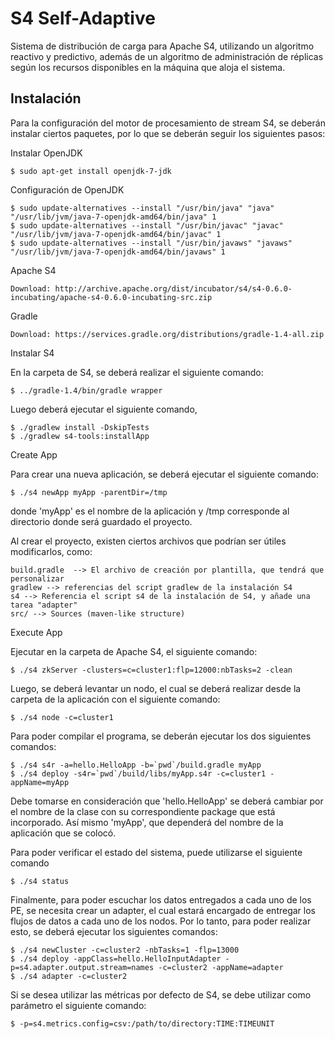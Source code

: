 # S4 Self-Adaptive
Sistema de distribución de carga para Apache S4, utilizando un algoritmo reactivo y predictivo, además de un algoritmo de administración de réplicas según los recursos disponibles en la máquina que aloja el sistema.

Instalación
---
Para la configuración del motor de procesamiento de stream S4, se deberán instalar ciertos paquetes, por lo que se deberán seguir los siguientes pasos:

Instalar OpenJDK

	$ sudo apt-get install openjdk-7-jdk

Configuración de OpenJDK

	$ sudo update-alternatives --install "/usr/bin/java" "java" "/usr/lib/jvm/java-7-openjdk-amd64/bin/java" 1
	$ sudo update-alternatives --install "/usr/bin/javac" "javac" "/usr/lib/jvm/java-7-openjdk-amd64/bin/javac" 1
	$ sudo update-alternatives --install "/usr/bin/javaws" "javaws" "/usr/lib/jvm/java-7-openjdk-amd64/bin/javaws" 1

Apache S4

	Download: http://archive.apache.org/dist/incubator/s4/s4-0.6.0-incubating/apache-s4-0.6.0-incubating-src.zip

Gradle

	Download: https://services.gradle.org/distributions/gradle-1.4-all.zip

Instalar S4

En la carpeta de S4, se deberá realizar el siguiente comando:

	$ ../gradle-1.4/bin/gradle wrapper

Luego deberá ejecutar el siguiente comando,

	$ ./gradlew install -DskipTests
	$ ./gradlew s4-tools:installApp

Create App

Para crear una nueva aplicación, se deberá ejecutar el siguiente comando:

	$ ./s4 newApp myApp -parentDir=/tmp

donde 'myApp' es el nombre de la aplicación y /tmp corresponde al directorio donde será guardado el proyecto.

Al crear el proyecto, existen ciertos archivos que podrían ser útiles modificarlos, como:

	build.gradle  --> El archivo de creación por plantilla, que tendrá que personalizar
	gradlew --> referencias del script gradlew de la instalación S4
	s4 --> Referencia el script s4 de la instalación de S4, y añade una tarea "adapter"
	src/ --> Sources (maven-like structure)

Execute App

Ejecutar en la carpeta de Apache S4, el siguiente comando:

	$ ./s4 zkServer -clusters=c=cluster1:flp=12000:nbTasks=2 -clean

Luego, se deberá levantar un nodo, el cual se deberá realizar desde la carpeta de la aplicación con el siguiente comando:

	$ ./s4 node -c=cluster1

Para poder compilar el programa, se deberán ejecutar los dos siguientes comandos:

	$ ./s4 s4r -a=hello.HelloApp -b=`pwd`/build.gradle myApp
	$ ./s4 deploy -s4r=`pwd`/build/libs/myApp.s4r -c=cluster1 -appName=myApp

Debe tomarse en consideración que 'hello.HelloApp' se deberá cambiar por el nombre de la clase con su correspondiente package que está incorporado. Así mismo 'myApp', que dependerá del nombre de la aplicación que se colocó.

Para poder verificar el estado del sistema, puede utilizarse el siguiente comando

	$ ./s4 status

Finalmente, para poder escuchar los datos entregados a cada uno de los PE, se necesita crear un adapter, el cual estará encargado de entregar los flujos de datos a cada uno de los nodos. Por lo tanto, para poder realizar esto, se deberá ejecutar los siguientes comandos:

	$ ./s4 newCluster -c=cluster2 -nbTasks=1 -flp=13000
	$ ./s4 deploy -appClass=hello.HelloInputAdapter -p=s4.adapter.output.stream=names -c=cluster2 -appName=adapter
	$ ./s4 adapter -c=cluster2

Si se desea utilizar las métricas por defecto de S4, se debe utilizar como parámetro el siguiente comando:

	$ -p=s4.metrics.config=csv:/path/to/directory:TIME:TIMEUNIT
